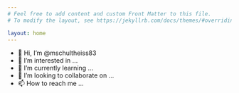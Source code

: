 ```yaml
---
# Feel free to add content and custom Front Matter to this file.
# To modify the layout, see https://jekyllrb.com/docs/themes/#overriding-theme-defaults

layout: home
---
```

- 👋 Hi, I’m @mschultheiss83
- 👀 I’m interested in ...
- 🌱 I’m currently learning ...
- 💞️ I’m looking to collaborate on ...
- 📫 How to reach me ...
